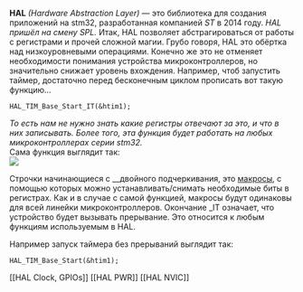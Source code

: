 **HAL** _(Hardware Abstraction Layer)_ — это библиотека для создания приложений на stm32, разработанная компанией _ST_ в 2014 году. _HAL пришёл на смену SPL._
Итак, HAL позволяет абстрагироваться от работы с регистрами и прочей сложной магии. Грубо говоря, HAL это обёртка над низкоуровневыми операциями. Конечно же это не отменяет необходимости понимания устройства микроконтроллеров, но значительно снижает уровень вхождения.
Например, чтоб запустить таймер, достаточно перед бесконечным циклом прописать вот такую функцию…  
```
HAL_TIM_Base_Start_IT(&htim1);
```
_То есть нам не нужно знать какие регистры отвечают за это, и что в них записывать. Более того, эта функция будет работать на любых микроконтроллерах серии stm32._  
Сама функция выглядит так:  
![](https://istarik.ru/uploads/images/00/00/01/2019/03/07/10f6c6.jpg)


Строчки начинающиеся с __двойного подчеркивания, это [макросы](https://tproger.ru/translations/c-macro/), с помощью которых можно устанавливать/снимать необходимые биты в регистрах. Как и в случае с самой функцией, макросы будут одинаковы для всей линейки микроконтроллеров.
Окончание _IT означает, что устройство будет вызывать прерывание. Это относится к любым функциям используемым в HAL.  

Например запуск таймера без прерываний выглядит так:  
```
HAL_TIM_Base_Start(&htim1);
```

[[HAL Clock, GPIOs]]
[[HAL PWR]]
[[HAL NVIC]]